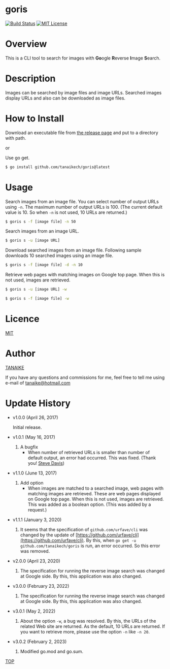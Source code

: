 # goris

[![Build Status](https://travis-ci.com/tanaikech/goris.svg?branch=master)](https://travis-ci.com/tanaikech/goris)
[![MIT License](http://img.shields.io/badge/license-MIT-blue.svg?style=flat)](LICENCE)

<a name="top"></a>

# Overview

This is a CLI tool to search for images with **Go**ogle **R**everse **I**mage **S**earch.

# Description

Images can be searched by image files and image URLs. Searched images display URLs and also can be downloaded as image files.

# How to Install

Download an executable file from [the release page](https://github.com/tanaikech/goris/releases) and put to a directory with path.

or

Use go get.

```bash
$ go install github.com/tanaikech/goris@latest
```

# Usage

Search images from an image file. You can select number of output URLs using `-n`. The maximum number of output URLs is 100. (The current default value is 10. So when `-n` is not used, 10 URLs are returned.)

```bash
$ goris s -f [image file] -n 50
```

Search images from an image URL.

```bash
$ goris s -u [image URL]
```

Download searched images from an image file. Following sample downloads 10 searched images using an image file.

```bash
$ goris s -f [image file] -d -n 10
```

Retrieve web pages with matching images on Google top page. When this is not used, images are retrieved.

```bash
$ goris s -u [image URL] -w
```

```bash
$ goris s -f [image file] -w
```

<a name="Licence"></a>

# Licence

[MIT](LICENCE)

<a name="Author"></a>

# Author

[TANAIKE](https://github.com/tanaikech)

If you have any questions and commissions for me, feel free to tell me using e-mail of tanaike@hotmail.com

<a name="Update_History"></a>

# Update History

- v1.0.0 (April 26, 2017)

  Initial release.

- v1.0.1 (May 16, 2017)

  1. A bugfix
     - When number of retrieved URLs is smaller than number of default output, an error had occurred. This was fixed. (Thank you! [Steve Davis](https://github.com/OptumCS))

- v1.1.0 (June 13, 2017)
  1. Add option
     - When images are matched to a searched image, web pages with matching images are retrieved. These are web pages displayed on Google top page. When this is not used, images are retrieved. This was added as a boolean option. (This was added by a request.)

<a name="v111"></a>

- v1.1.1 (January 3, 2020)

  1. It seems that the specification of `github.com/urfave/cli` was changed by the update of [https://github.com/urfave/cli](https://github.com/urfave/cli). By this, when `go get -u github.com/tanaikech/goris` is run, an error occurred. So this error was removed.

<a name="v200"></a>

- v2.0.0 (April 23, 2020)

  1. The specification for running the reverse image search was changed at Google side. By this, this application was also changed.

<a name="v300"></a>

- v3.0.0 (February 23, 2022)

  1. The specification for running the reverse image search was changed at Google side. By this, this application was also changed.

<a name="v301"></a>

- v3.0.1 (May 2, 2022)

  1. About the option `-w`, a bug was resolved. By this, the URLs of the related Web site are returned. As the default, 10 URLs are returned. If you want to retrieve more, please use the option `-n` like `-n 20`.

<a name="v302"></a>

- v3.0.2 (February 2, 2023)

  1. Modified go.mod and go.sum.

[TOP](#top)

